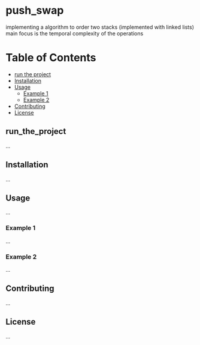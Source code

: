 # push_swap
implementing a algorithm to order two stacks (implemented with linked lists) main focus is the temporal complexity of the operations

# Table of Contents
- [run the project](#run_the_project)
- [Installation](#installation)
- [Usage](#usage)
  - [Example 1](#example-1)
  - [Example 2](#example-2)
- [Contributing](#contributing)
- [License](#license)

## run_the_project
...

## Installation
...

## Usage
...

### Example 1
...

### Example 2
...

## Contributing
...

## License
...





